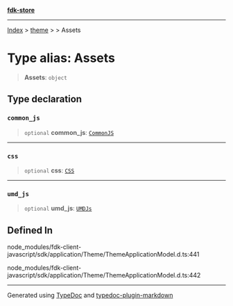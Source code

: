 [**fdk-store**](../../../README.md)
***

[Index](../../../API.md) > [theme](../../README.md) > [<internal>](../README.md) > Assets

# Type alias: Assets

> **Assets**: `object`

## Type declaration

### `common_js`

> `optional` **common\_js**: [`CommonJS`](type-alias.CommonJS.md)

***

### `css`

> `optional` **css**: [`CSS`](type-alias.CSS.md)

***

### `umd_js`

> `optional` **umd\_js**: [`UMDJs`](type-alias.UMDJs.md)

## Defined In

node\_modules/fdk-client-javascript/sdk/application/Theme/ThemeApplicationModel.d.ts:441

node\_modules/fdk-client-javascript/sdk/application/Theme/ThemeApplicationModel.d.ts:442

***
Generated using [TypeDoc](https://typedoc.org/) and [typedoc-plugin-markdown](https://www.npmjs.com/package/typedoc-plugin-markdown)
